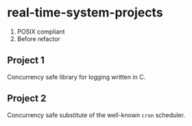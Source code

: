 # real-time-system-projects

1. POSIX compliant
2. Before refactor

## Project 1

Concurrency safe library for logging written in C.

## Project 2

Concurrency safe substitute of the well-known `cron` scheduler.
